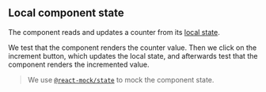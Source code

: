 ## Local component state

The component reads and updates a counter from its [local state](https://reactjs.org/docs/state-and-lifecycle.html#adding-local-state-to-a-class).

We test that the component renders the counter value. Then we click on the increment button, which updates the local state, and afterwards test that the component renders the incremented value.

> We use [`@react-mock/state`](https://github.com/skidding/react-mock/tree/master/packages/state) to mock the component state.
